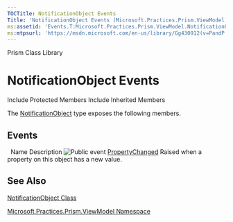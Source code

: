 ```yaml
---
TOCTitle: NotificationObject Events
Title: 'NotificationObject Events (Microsoft.Practices.Prism.ViewModel)'
ms:assetid: 'Events.T:Microsoft.Practices.Prism.ViewModel.NotificationObject'
ms:mtpsurl: 'https://msdn.microsoft.com/en-us/library/Gg430912(v=PandP.50)'
---
```


Prism Class Library

NotificationObject Events
=========================

Include Protected Members
Include Inherited Members

The [NotificationObject](https://msdn.microsoft.com/t:microsoft.practices.prism.viewmodel.notificationobject) type exposes the following members.

Events
------

<span id="eventTableToggle"></span>
 
Name
Description
![](https://msdn.microsoft.com/en-us/Gg430912.pubevent(en-us,PandP.50).gif "Public event")
[PropertyChanged](https://msdn.microsoft.com/e:microsoft.practices.prism.viewmodel.notificationobject.propertychanged)
Raised when a property on this object has a new value.

See Also
--------

<span id="seeAlsoToggle"></span>
[NotificationObject Class](https://msdn.microsoft.com/t:microsoft.practices.prism.viewmodel.notificationobject)

[Microsoft.Practices.Prism.ViewModel Namespace](https://msdn.microsoft.com/n:microsoft.practices.prism.viewmodel)
